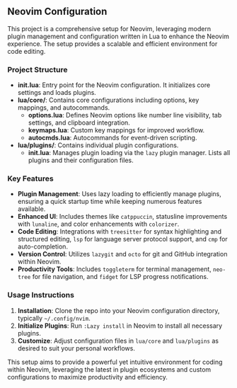 ## Neovim Configuration

This project is a comprehensive setup for Neovim, leveraging modern plugin management and configuration written in Lua to enhance the Neovim experience. The setup provides a scalable and efficient environment for code editing.

### Project Structure

- **init.lua**: Entry point for the Neovim configuration. It initializes core settings and loads plugins.
- **lua/core/**: Contains core configurations including options, key mappings, and autocommands.
  - **options.lua**: Defines Neovim options like number line visibility, tab settings, and clipboard integration.
  - **keymaps.lua**: Custom key mappings for improved workflow.
  - **autocmds.lua**: Autocommands for event-driven scripting.
- **lua/plugins/**: Contains individual plugin configurations.
  - **init.lua**: Manages plugin loading via the `lazy` plugin manager. Lists all plugins and their configuration files.

### Key Features

- **Plugin Management**: Uses lazy loading to efficiently manage plugins, ensuring a quick startup time while keeping numerous features available.
- **Enhanced UI**: Includes themes like `catppuccin`, statusline improvements with `lunaline`, and color enhancements with `colorizer`.
- **Code Editing**: Integrations with `treesitter` for syntax highlighting and structured editing, `lsp` for language server protocol support, and `cmp` for auto-completion.
- **Version Control**: Utilizes `lazygit` and `octo` for git and GitHub integration within Neovim.
- **Productivity Tools**: Includes `toggleterm` for terminal management, `neo-tree` for file navigation, and `fidget` for LSP progress notifications.

### Usage Instructions

1. **Installation**: Clone the repo into your Neovim configuration directory, typically `~/.config/nvim`.
2. **Initialize Plugins**: Run `:Lazy install` in Neovim to install all necessary plugins.
3. **Customize**: Adjust configuration files in `lua/core` and `lua/plugins` as desired to suit your personal workflows.

This setup aims to provide a powerful yet intuitive environment for coding within Neovim, leveraging the latest in plugin ecosystems and custom configurations to maximize productivity and efficiency.


